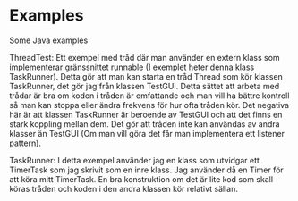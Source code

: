 Examples
========

Some Java examples

ThreadTest: Ett exempel med tråd där man använder en extern klass som implementerar gränssnittet runnable (I exemplet heter denna klass TaskRunner). Detta gör att man kan starta en tråd Thread som kör klassen TaskRunner, det gör jag från klassen TestGUI. Detta sättet att arbeta med trådar är bra om koden i tråden är omfattande och man vill ha bättre kontroll så man kan stoppa eller ändra frekvens för hur ofta tråden kör. Det negativa här är att klassen TaskRunner är beroende av TestGUI och att det finns en stark koppling mellan dem. Det gör att tråden inte kan användas av andra klasser än TestGUI (Om man vill göra det får man implementera ett listener pattern).  

TaskRunner: I detta exempel använder jag en klass som utvidgar ett TimerTask som jag skrivit som en inre klass. Jag använder då en Timer för att köra mitt TimerTask. En bra konstruktion om det är lite kod som skall köras tråden och koden i den andra klassen kör relativt sällan.   

